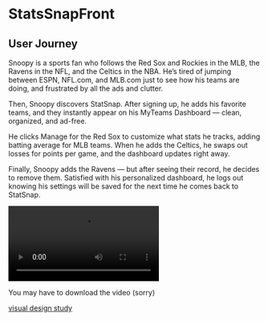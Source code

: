 # StatsSnapFront

## User Journey

Snoopy is a sports fan who follows the Red Sox and Rockies in the MLB, the Ravens in the NFL, and the Celtics in the NBA. He’s tired of jumping between ESPN, NFL.com, and MLB.com just to see how his teams are doing, and frustrated by all the ads and clutter.

Then, Snoopy discovers StatSnap. After signing up, he adds his favorite teams, and they instantly appear on his MyTeams Dashboard — clean, organized, and ad-free.

He clicks Manage for the Red Sox to customize what stats he tracks, adding batting average for MLB teams. When he adds the Celtics, he swaps out losses for points per game, and the dashboard updates right away.

Finally, Snoopy adds the Ravens — but after seeing their record, he decides to remove them. Satisfied with his personalized dashboard, he logs out knowing his settings will be saved for the next time he comes back to StatSnap.

![User Journey Video](user_journey_updated.mov)

You may have to download the video (sorry)

[visual design study](visual_design_study.pdf)
